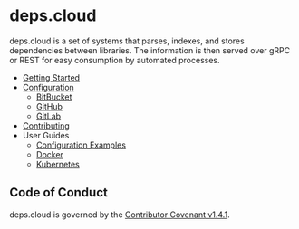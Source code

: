 # deps.cloud

deps.cloud is a set of systems that parses, indexes, and stores dependencies between libraries.
The information is then served over gRPC or REST for easy consumption by automated processes.

* [Getting Started](getting_started/README.md)
* [Configuration](configuration/README.md)
  * [BitBucket](configuration/bitbucket.md)
  * [GitHub](configuration/github.md)
  * [GitLab](configuration/gitlab.md)
* [Contributing](contributing/README.md)
* User Guides
  * [Configuration Examples](user_guides/configuration_examples.md)
  * [Docker](user_guides/docker.md)
  * [Kubernetes](user_guides/kubernetes.md)

## Code of Conduct

deps.cloud is governed by the [Contributor Covenant v1.4.1](CODE_OF_CONDUCT.md).

